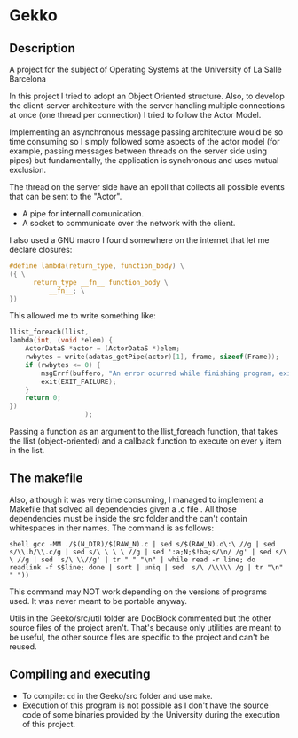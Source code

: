 # Gekko

## Description

A project for the subject of Operating Systems at the University of La Salle Barcelona

In this project I tried to adopt an Object Oriented structure. Also, to develop the client-server architecture with the server handling multiple connections at once (one thread per connection) I tried to follow the Actor Model. 

Implementing an asynchronous message passing architecture would be so time consuming so I simply followed some aspects of the actor model (for example, passing messages between threads on the server side using pipes) but fundamentally, the application is synchronous and uses mutual exclusion.

The thread on the server side have an epoll that collects all possible events that can be sent to the "Actor".
* A pipe for internall comunication.
* A socket to communicate over the network with the client.

I also used a GNU macro I found somewhere on the internet that let me declare closures:
```c
#define lambda(return_type, function_body) \
({ \
      return_type __fn__ function_body \
          __fn__; \
})
```

This allowed me to write something like:
```c
llist_foreach(llist,
lambda(int, (void *elem) {
	ActorDataS *actor = (ActorDataS *)elem;
	rwbytes = write(adatas_getPipe(actor)[1], frame, sizeof(Frame));
	if (rwbytes <= 0) {
		msgErrf(buffero, "An error ocurred while finishing program, exiting now\n");
		exit(EXIT_FAILURE);
	}
	return 0;
})
			       );
```

Passing a function as an argument to the llist_foreach function, that takes the llist (object-oriented) and a callback function to execute on ever y item in the list.

## The makefile

Also, although it was very time consuming, I managed to implement a Makefile that solved all dependencies given a .c file . All those dependencies must be inside the src folder and the can't contain whitespaces in ther names. The command is as follows:
```
shell gcc -MM ./$(N_DIR)/$(RAW_N).c | sed s/$(RAW_N).o\:\ //g | sed  s/\\.h/\\.c/g | sed s/\ \ \ \ //g | sed ':a;N;$!ba;s/\n/ /g' | sed s/\ \ //g | sed 's/\ \\//g' | tr " " "\n" | while read -r line; do readlink -f $$line; done | sort | uniq | sed  s/\ /\\\\\ /g | tr "\n" " "))
```

This command may NOT work depending on the versions of programs used. It was never meant to be portable anyway.

Utils in the Geeko/src/util folder are DocBlock commented but the other source files of the project aren't. That's because only utilities are meant to be useful, the other source files are specific to the project and can't be reused.

## Compiling and executing

* To compile: ```cd``` in the Geeko/src folder and use ```make```.
* Execution of this program is not possible as I don't have the source code of some binaries provided by the University during the execution of this project.

